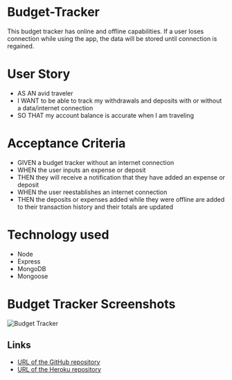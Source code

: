 # Budget-Tracker

This budget tracker has online and offline capabilities. If a user loses connection while using the app, the data will be stored until connection is regained.

# User Story

- AS AN avid traveler
- I WANT to be able to track my withdrawals and deposits with or without a data/internet connection
- SO THAT my account balance is accurate when I am traveling

# Acceptance Criteria

- GIVEN a budget tracker without an internet connection
- WHEN the user inputs an expense or deposit
- THEN they will receive a notification that they have added an expense or deposit
- WHEN the user reestablishes an internet connection
- THEN the deposits or expenses added while they were offline are added to their transaction history and their totals are updated

# Technology used

- Node
- Express
- MongoDB
- Mongoose

# Budget Tracker Screenshots

![Budget Tracker](LINK)

## Links

- [URL of the GitHub repository](LINK)
- [URL of the Heroku repository](LINK)
